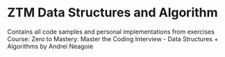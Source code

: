 # ZTM Data Structures and Algorithm
Contains all code samples and personal implementations from exercises
Course: Zero to Mastery: Master the Coding Interview - Data Structures + Algorithms by Andrei Neagoie

